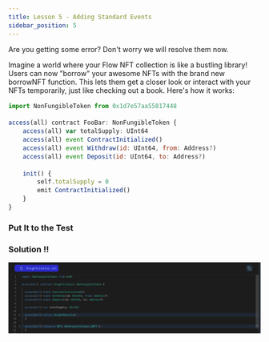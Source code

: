 ```yaml
---
title: Lesson 5 - Adding Standard Events
sidebar_position: 5
---
```


Are you getting some error? Don't worry we will resolve them now.

Imagine a world where your Flow NFT collection is like a bustling library! Users can now "borrow" your awesome NFTs with the brand new borrowNFT function. This lets them get a closer look or interact with your NFTs temporarily, just like checking out a book. Here's how it works:

```jsx
import NonFungibleToken from 0x1d7e57aa55817448

access(all) contract FooBar: NonFungibleToken {
    access(all) var totalSupply: UInt64
    access(all) event ContractInitialized()
    access(all) event Withdraw(id: UInt64, from: Address?)
    access(all) event Deposit(id: UInt64, to: Address?)

    init() {
        self.totalSupply = 0
        emit ContractInitialized()
    }
}
```

### Put It to the Test

### Solution !!

![Alt text](image-4.png)
